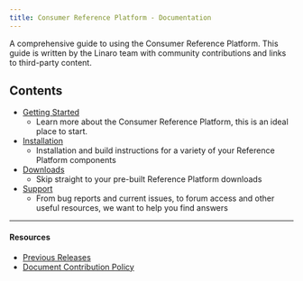 ```yaml
---
title: Consumer Reference Platform - Documentation 
---
```

A comprehensive guide to using the Consumer Reference Platform. This guide is written by the Linaro team with community contributions and links to third-party content.

## Contents

- [Getting Started](GettingStarted/README.md)
   - Learn more about the Consumer Reference Platform, this is an ideal place to start.
- [Installation](Installation/README.md)
   - Installation and build instructions for a variety of your Reference Platform components
- [Downloads](Downloads/README.md)
   - Skip straight to your pre-built Reference Platform downloads
- [Support](Support/README.md)
   - From bug reports and current issues, to forum access and other useful resources, we want to help you find answers   

***

#### Resources

- [Previous Releases](PreviousReleases/README.md)
- [Document Contribution Policy](../../../ContributionPolicy.md)
